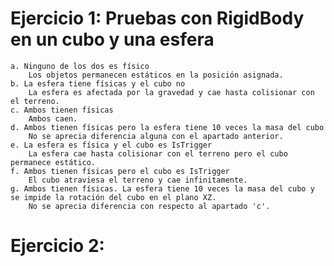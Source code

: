 ## 

# Ejercicio 1: Pruebas con RigidBody en un cubo y una esfera
    a. Ninguno de los dos es físico
        Los objetos permanecen estáticos en la posición asignada.
    b. La esfera tiene físicas y el cubo no
        La esfera es afectada por la gravedad y cae hasta colisionar con el terreno.
    c. Ambos tienen físicas
        Ambos caen.
    d. Ambos tienen físicas pero la esfera tiene 10 veces la masa del cubo
        No se aprecia diferencia alguna con el apartado anterior.
    e. La esfera es física y el cubo es IsTrigger
        La esfera cae hasta colisionar con el terreno pero el cubo permanece estático.
    f. Ambos tienen físicas pero el cubo es IsTrigger
        El cubo atraviesa el terreno y cae infinitamente.    
    g. Ambos tienen físicas. La esfera tiene 10 veces la masa del cubo y se impide la rotación del cubo en el plano XZ.
        No se aprecia diferencia con respecto al apartado 'c'.

# Ejercicio 2: